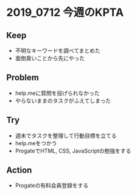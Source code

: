 # 2019_0712 今週のKPTA 

## Keep
* 不明なキーワードを調べてまとめた
* 面倒臭いことから先にやった

## Problem
* help.meに質問を投げられなかった
* やらないままのタスクがふえてしまった

## Try
* 週末でタスクを整理して行動目標を立てる
* help.meをつかう
* ProgateでHTML, CSS, JavaScriptの勉強をする

## Action
* Progateの有料会員登録をする

